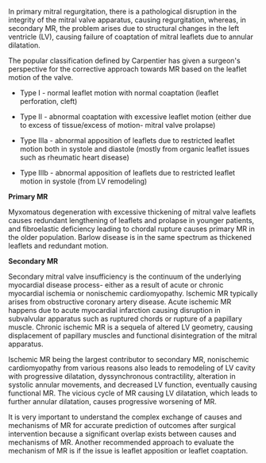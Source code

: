In primary mitral regurgitation, there is a pathological disruption in the integrity of the mitral valve apparatus, causing regurgitation, whereas, in secondary MR, the problem arises due to structural changes in the left ventricle (LV), causing failure of coaptation of mitral leaflets due to annular dilatation.

The popular classification defined by Carpentier has given a surgeon's perspective for the corrective approach towards MR based on the leaflet motion of the valve.

- Type I - normal leaflet motion with normal coaptation (leaflet perforation, cleft)

- Type II - abnormal coaptation with excessive leaflet motion (either due to excess of tissue/excess of motion- mitral valve prolapse)

- Type IIIa - abnormal apposition of leaflets due to restricted leaflet motion both in systole and diastole (mostly from organic leaflet issues such as rheumatic heart disease)

- Type IIIb - abnormal apposition of leaflets due to restricted leaflet motion in systole (from LV remodeling)

**Primary MR**

Myxomatous degeneration with excessive thickening of mitral valve leaflets causes redundant lengthening of leaflets and prolapse in younger patients, and fibroelastic deficiency leading to chordal rupture causes primary MR in the older population. Barlow disease is in the same spectrum as thickened leaflets and redundant motion.

**Secondary MR**

Secondary mitral valve insufficiency is the continuum of the underlying myocardial disease process- either as a result of acute or chronic myocardial ischemia or nonischemic cardiomyopathy. Ischemic MR typically arises from obstructive coronary artery disease. Acute ischemic MR happens due to acute myocardial infarction causing disruption in subvalvular apparatus such as ruptured chords or rupture of a papillary muscle. Chronic ischemic MR is a sequela of altered LV geometry, causing displacement of papillary muscles and functional disintegration of the mitral apparatus.

Ischemic MR being the largest contributor to secondary MR, nonischemic cardiomyopathy from various reasons also leads to remodeling of LV cavity with progressive dilatation, dyssynchronous contractility, alteration in systolic annular movements, and decreased LV function, eventually causing functional MR. The vicious cycle of MR causing LV dilatation, which leads to further annular dilatation, causes progressive worsening of MR.

It is very important to understand the complex exchange of causes and mechanisms of MR for accurate prediction of outcomes after surgical intervention because a significant overlap exists between causes and mechanisms of MR. Another recommended approach to evaluate the mechanism of MR is if the issue is leaflet apposition or leaflet coaptation.